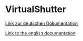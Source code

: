 # VirtualShutter

[Link zur deutschen Dokumentation](https://www.symcon.de/de/service/dokumentation/modulreferenz/virtuelle-module/rollladen-simulation/)

[Link to the english documentation](https://www.symcon.de/en/service/documentation/module-reference/virtual-modules/shutter-simulation/)